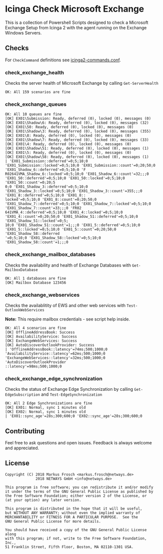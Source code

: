 Icinga Check Microsoft Exchange
===============================

This is a collection of Powershell Scripts designed to check a Microsoft Exchange Setup from
Icinga 2 with the agent running on the Exchange Windows Servers.

## Checks

For `CheckCommand` definitions see [icinga2-commands.conf](icinga2-commands.conf).

### check_exchange_health

Checks the server health of Microsoft Exchange by calling `Get-ServerHealth`

```
OK: All 159 scenarios are fine
```

### check_exchange_queues

```
OK: All 10 queues are fine
[OK] EX01\Submission: Ready, deferred (0), locked (0), messages (0)
[OK] EX01\Shadow\6: Ready, deferred (0), locked (0), messages (32)
[OK] EX01\50: Ready, deferred (0), locked (0), messages (0)
[OK] EX01\Shadow\3: Ready, deferred (0), locked (0), messages (355)
[OK] EX01\8: Ready, deferred (0), locked (0), messages (0)
[OK] EX01\Shadow\7: Ready, deferred (0), locked (0), messages (33)
[OK] EX01\4: Ready, deferred (0), locked (0), messages (0)
[OK] EX01\Shadow\51: Ready, deferred (0), locked (0), messages (1)
[OK] EX01\5: Ready, deferred (0), locked (0), messages (0)
[OK] EX01\Shadow\58: Ready, deferred (0), locked (0), messages (1)
| 'EX01_Submission::deferred'=0;5;10;0 'EX01_Submission::locked'=0;5;10;0 'EX01_Submission::count'=0;20;50;0 'EX01_Shadow_6::deferred'=0;5;10;0 'F
R02641VMA_Shadow_6::locked'=0;5;10;0 'EX01_Shadow_6::count'=32;;;0 'EX01_50::deferred'=0;5;10;0 'EX01_50::locked'=0;5;10;0 'EX01_50::count'=0;20;5
0;0 'EX01_Shadow_3::deferred'=0;5;10;0 'EX01_Shadow_3::locked'=0;5;10;0 'EX01_Shadow_3::count'=355;;;0 'EX01_8::deferred'=0;5;10;0 'EX01_8::
locked'=0;5;10;0 'EX01_8::count'=0;20;50;0 'EX01_Shadow_7::deferred'=0;5;10;0 'EX01_Shadow_7::locked'=0;5;10;0 'EX01_Shadow_7::count'=33;;;0 'FR02
641VMA_4::deferred'=0;5;10;0 'EX01_4::locked'=0;5;10;0 'EX01_4::count'=0;20;50;0 'EX01_Shadow_51::deferred'=0;5;10;0 'EX01_Shadow_51::locked'=0;5;
10;0 'EX01_Shadow_51::count'=1;;;0 'EX01_5::deferred'=0;5;10;0 'EX01_5::locked'=0;5;10;0 'EX01_5::count'=0;20;50;0 'EX01_Shadow_58::deferred
'=0;5;10;0 'EX01_Shadow_58::locked'=0;5;10;0 'EX01_Shadow_58::count'=1;;;0
```

### check_exchange_mailbox_databases

Checks the availability and health of Exchange Databases with `Get-MailboxDatabase`

```
OK: All 1 databases are fine
[OK] Mailbox Database 123456
```

### check_exchange_webservices

Checks the availablitity of EWS and other web services with `Test-OutlookWebServices`

**Note:** This require mailbox credentials - see script help inside.

```
OK: All 4 scenarios are fine
[OK] OfflineAddressBook: Success
[OK] AvailabilityService: Success
[OK] ExchangeWebServices: Success
[OK] AutoDiscoverOutlookProvider: Success
| 'OfflineAddressBook::latency'=74ms;500;1000;0 'AvailabilityService::latency'=62ms;500;1000;0 'ExchangeWebServices::latency'=32ms;500;1000;0 'AutoDiscoverOutlookProvider
::latency'=98ms;500;1000;0
```

### check_exchange_edge_synchronization

Checks the status of Exchange Edge Synchronization by calling `Get-EdgeSubscription` and `Test-EdgeSynchronization`

```
OK: All 2 Edge Synchronizations are fine
[OK] EX01: Normal, sync 1 minutes old
[OK] EX02: Normal, sync 1 minutes old
| 'EX01::sync_age'=28s;300;600;0 'EX02::sync_age'=28s;300;600;0
```

## Contributing

Feel free to ask questions and open issues. Feedback is always welcome and appreciated.

## License

    Copyright (C) 2018 Markus Frosch <markus.frosch@netways.de>
	              2018 NETWAYS GmbH <info@netways.de>

    This program is free software; you can redistribute it and/or modify
    it under the terms of the GNU General Public License as published by
    the Free Software Foundation; either version 2 of the License, or
    (at your option) any later version.

    This program is distributed in the hope that it will be useful,
    but WITHOUT ANY WARRANTY; without even the implied warranty of
    MERCHANTABILITY or FITNESS FOR A PARTICULAR PURPOSE.  See the
    GNU General Public License for more details.

    You should have received a copy of the GNU General Public License along
    with this program; if not, write to the Free Software Foundation, Inc.,
    51 Franklin Street, Fifth Floor, Boston, MA 02110-1301 USA.